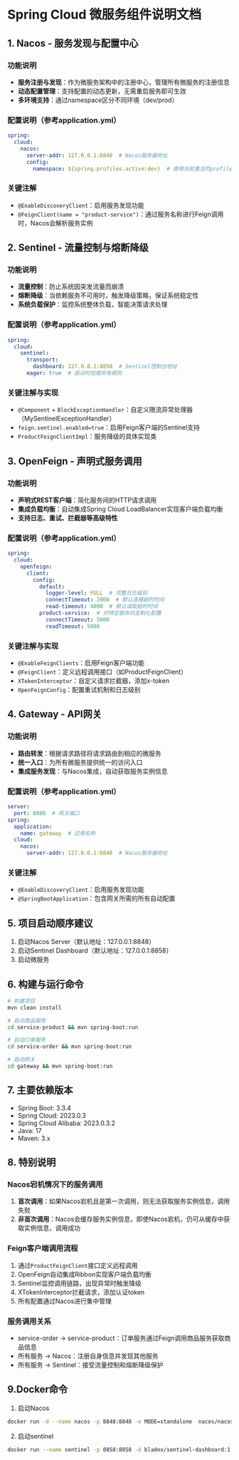# Spring Cloud 微服务组件说明文档

## 1. Nacos - 服务发现与配置中心

### 功能说明
- **服务注册与发现**：作为微服务架构中的注册中心，管理所有微服务的注册信息
- **动态配置管理**：支持配置的动态更新，无需重启服务即可生效
- **多环境支持**：通过namespace区分不同环境（dev/prod）

### 配置说明（参考application.yml）
```yaml
spring:
  cloud:
    nacos:
      server-addr: 127.0.0.1:8848  # Nacos服务器地址
      config:
        namespace: ${spring.profiles.active:dev}  # 使用当前激活的profile作为namespace
```

### 关键注解
- `@EnableDiscoveryClient`：启用服务发现功能
- `@FeignClient(name = "product-service")`：通过服务名称进行Feign调用时，Nacos会解析服务实例

## 2. Sentinel - 流量控制与熔断降级

### 功能说明
- **流量控制**：防止系统因突发流量而崩溃
- **熔断降级**：当依赖服务不可用时，触发降级策略，保证系统稳定性
- **系统负载保护**：监控系统整体负载，智能决策请求处理

### 配置说明（参考application.yml）
```yaml
spring:
  cloud:
    sentinel:
      transport:
        dashboard: 127.0.0.1:8858  # Sentinel控制台地址
      eager: true  # 启动时加载所有规则
```

### 关键注解与实现
- `@Component` + `BlockExceptionHandler`：自定义限流异常处理器（MySentinelExceptionHandler）
- `feign.sentinel.enabled=true`：启用Feign客户端的Sentinel支持
- `ProductFeignClientImpl`：服务降级的具体实现类

## 3. OpenFeign - 声明式服务调用

### 功能说明
- **声明式REST客户端**：简化服务间的HTTP请求调用
- **集成负载均衡**：自动集成Spring Cloud LoadBalancer实现客户端负载均衡
- **支持日志、重试、拦截器等高级特性**

### 配置说明（参考application.yml）
```yaml
spring:
  cloud:
    openfeign:
      client:
        config:
          default:
            logger-level: FULL  # 完整日志级别
            connectTimeout: 2000  # 默认连接超时时间
            read-timeout: 4000  # 默认读取超时时间
          product-service:  # 对特定服务的定制化配置
            connectTimeout: 5000
            readTimeout: 5000
```

### 关键注解与实现
- `@EnableFeignClients`：启用Feign客户端功能
- `@FeignClient`：定义远程调用接口（如ProductFeignClient）
- `XTokenInterceptor`：自定义请求拦截器，添加x-token
- `OpenFeignConfig`：配置重试机制和日志级别

## 4. Gateway - API网关

### 功能说明
- **路由转发**：根据请求路径将请求路由到相应的微服务
- **统一入口**：为所有微服务提供统一的访问入口
- **集成服务发现**：与Nacos集成，自动获取服务实例信息

### 配置说明（参考application.yml）
```yaml
server:
  port: 8080  # 网关端口
spring:
  application:
    name: gateway  # 应用名称
  cloud:
    nacos:
      server-addr: 127.0.0.1:8848  # Nacos服务器地址
```

### 关键注解
- `@EnableDiscoveryClient`：启用服务发现功能
- `@SpringBootApplication`：包含网关所需的所有自动配置

## 5. 项目启动顺序建议

1. 启动Nacos Server（默认地址：127.0.0.1:8848）
2. 启动Sentinel Dashboard（默认地址：127.0.0.1:8858）
3. 启动微服务

## 6. 构建与运行命令

```bash
# 构建项目
mvn clean install

# 启动商品服务
cd service-product && mvn spring-boot:run

# 启动订单服务
cd service-order && mvn spring-boot:run

# 启动网关
cd gateway && mvn spring-boot:run
```

## 7. 主要依赖版本

- Spring Boot: 3.3.4
- Spring Cloud: 2023.0.3
- Spring Cloud Alibaba: 2023.0.3.2
- Java: 17
- Maven: 3.x

## 8. 特别说明

### Nacos宕机情况下的服务调用

1. **首次调用**：如果Nacos宕机且是第一次调用，则无法获取服务实例信息，调用失败
2. **非首次调用**：Nacos会缓存服务实例信息，即使Nacos宕机，仍可从缓存中获取实例信息，调用成功

### Feign客户端调用流程

1. 通过`ProductFeignClient`接口定义远程调用
2. OpenFeign自动集成Ribbon实现客户端负载均衡
3. Sentinel监控调用链路，出现异常时触发降级
4. XTokenInterceptor拦截请求，添加认证token
5. 所有配置通过Nacos进行集中管理

### 服务调用关系

- service-order -> service-product：订单服务通过Feign调用商品服务获取商品信息
- 所有服务 -> Nacos：注册自身信息并发现其他服务
- 所有服务 -> Sentinel：接受流量控制和熔断降级保护

## 9.Docker命令
1. 启动Nacos
```bash
docker run -d --name nacos -p 8848:8848 -e MODE=standalone  nacos/nacos-server:2.4.3
```
2. 启动sentinel
```bash
docker run --name sentinel -p 8858:8858 -d bladex/sentinel-dashboard:1.8.8
```